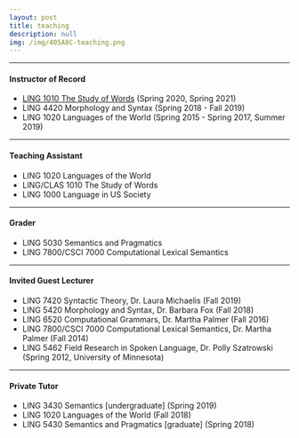 ```yaml
---
layout: post
title: teaching
description: null
img: /img/405A8C-teaching.png
---
```


***
<sup></sup>
<h4>Instructor of Record</h4>
<sub></sub>
<ul>
  <li><a href="http://ce.colorado.edu/courses/the-study-of-words-ling-1010/#">LING 1010 The Study of Words</a> <span>(Spring 2020, Spring 2021)</span></li>
  <li><span>LING 4420 Morphology and Syntax (Spring 2018 - Fall 2019)</span></li>
  <li><span>LING 1020 Languages of the World (Spring 2015 - Spring 2017, Summer 2019)</span></li>
</ul>

***
<sup></sup>
<h4>Teaching Assistant</h4>
<sub></sub>
<ul>
  <li><span>LING 1020 Languages of the World</span></li>
  <li><span>LING/CLAS 1010 The Study of Words</span></li>
  <li><span>LING 1000 Language in US Society</span></li>
</ul>

***
<sup></sup>
<h4>Grader</h4>
<sub></sub>
<ul>
  <li><span>LING 5030 Semantics and Pragmatics</span></li>
  <li><span>LING 7800/CSCI 7000 Computational Lexical Semantics</span></li>
</ul>

***
<sup></sup>
<h4>Invited Guest Lecturer</h4>
<sub></sub>
<ul>
  <li><span>LING 7420 Syntactic Theory, Dr. Laura Michaelis (Fall 2019)</span></li>
  <li><span>LING 5420 Morphology and Syntax, Dr. Barbara Fox (Fall 2018)</span></li>
  <li><span>LING 6520 Computational Grammars, Dr. Martha Palmer (Fall 2016)</span></li>
  <li><span>LING 7800/CSCI 7000 Computational Lexical Semantics, Dr. Martha Palmer (Fall 2014)</span></li>
  <li><span>LING 5462 Field Research in Spoken Language, Dr. Polly Szatrowski (Spring 2012, University of Minnesota)</span></li>
</ul>

***
<sup></sup>
<h4>Private Tutor</h4>
<sub></sub>
<ul>
  <li><span>LING 3430 Semantics [undergraduate] (Spring 2019)</span></li>
  <li><span>LING 1020 Languages of the World (Fall 2018)</span></li>
  <li><span>LING 5430 Semantics and Pragmatics [graduate] (Spring 2018)</span></li>
</ul>

